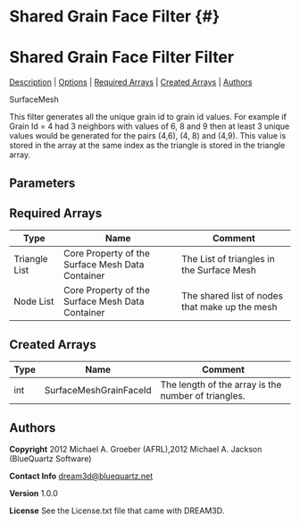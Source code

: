 
Shared Grain Face Filter {#}
======
<h1 class="pHeading1">Shared Grain Face Filter Filter</h1>
<p class="pCellBody">
<a href="../SurfaceMeshFilters/SharedGrainFaceFilter.html#wp2">Description</a>
| <a href="../SurfaceMeshFilters/SharedGrainFaceFilter.html#wp3">Options</a>
| <a href="../SurfaceMeshFilters/SharedGrainFaceFilter.html#wp4">Required Arrays</a>
| <a href="../SurfaceMeshFilters/SharedGrainFaceFilter.html#wp5">Created Arrays</a>
| <a href="../SurfaceMeshFilters/SharedGrainFaceFilter.html#wp1">Authors</a> 

SurfaceMesh


 This filter generates all the unique grain id to grain id values. For example if Grain Id = 4 had 3 neighbors with values
 of 6, 8 and 9 then at least 3 unique values would be generated for the pairs (4,6), (4, 8) and (4,9). This value is stored
 in the array at the same index as the triangle is stored in the triangle array. 


## Parameters ##
## Required Arrays ##

| Type | Name | Comment |
|------|------|---------|
| Triangle List | Core Property of the Surface Mesh Data Container | The List of triangles in the Surface Mesh |
| Node List | Core Property of the Surface Mesh Data Container | The shared list of nodes that make up the mesh |

## Created Arrays ##

| Type | Name | Comment |
|------|------|---------|
| int | SurfaceMeshGrainFaceId | The length of the array is the number of triangles. |
## Authors ##

**Copyright** 2012 Michael A. Groeber (AFRL),2012 Michael A. Jackson (BlueQuartz Software)

**Contact Info** dream3d@bluequartz.net

**Version** 1.0.0

**License**  See the License.txt file that came with DREAM3D.



